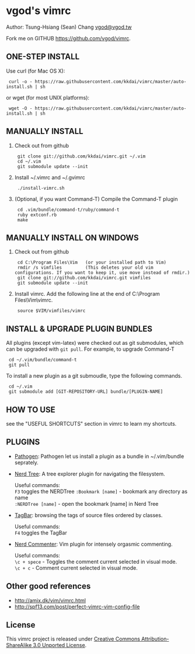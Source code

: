 vgod's vimrc
============
Author: Tsung-Hsiang (Sean) Chang <vgod@vgod.tw>

Fork me on GITHUB  https://github.com/vgod/vimrc.

ONE-STEP INSTALL
----------------

Use curl (for Mac OS X):

     curl -o - https://raw.githubusercontent.com/kkdai/vimrc/master/auto-install.sh | sh

or wget (for most UNIX platforms):

     wget -O - https://raw.githubusercontent.com/kkdai/vimrc/master/auto-install.sh | sh


MANUALLY INSTALL
----------------

1. Check out from github

        git clone git://github.com/kkdai/vimrc.git ~/.vim
        cd ~/.vim
        git submodule update --init

2. Install ~/.vimrc and ~/.gvimrc

        ./install-vimrc.sh

3. (Optional, if you want Command-T) Compile the Command-T plugin

        cd .vim/bundle/command-t/ruby/command-t
        ruby extconf.rb
        make

MANUALLY INSTALL ON WINDOWS
---------------------------

1. Check out from github

        cd C:\Program Files\Vim   (or your installed path to Vim)
        rmdir /s vimfiles         (This deletes your old vim configurations. If you want to keep it, use move instead of rmdir.)
        git clone git://github.com/kkdai/vimrc.git vimfiles
        git submodule update --init

2. Install vimrc. Add the following line at the end of C:\Program Files\Vim\vimrc.

        source $VIM/vimfiles/vimrc


  
INSTALL & UPGRADE PLUGIN BUNDLES
--------------------------------

All plugins (except vim-latex) were checked out as git submodules, 
which can be upgraded with `git pull`. For example, to upgrade Command-T 

     cd ~/.vim/bundle/command-t
     git pull

To install a new plugin as a git submoudle, type the following commands.

     cd ~/.vim
     git submodule add [GIT-REPOSITORY-URL] bundle/[PLUGIN-NAME]

HOW TO USE
----------

see the "USEFUL SHORTCUTS" section in vimrc to learn my shortcuts.

PLUGINS
-------

* [Pathogen](http://www.vim.org/scripts/script.php?script_id=2332): Pathogen let us install a plugin as a bundle in ~/.vim/bundle seprately.

* [Nerd Tree](http://www.vim.org/scripts/script.php?script_id=1658): A tree explorer plugin for navigating the filesystem.

  Useful commands:   
    `F3` toggles the NERDTree
    `:Bookmark [name]` - bookmark any directory as name   
    `:NERDTree [name]` - open the bookmark [name] in Nerd Tree   


* [TagBar](http://majutsushi.github.com/tagbar/): browsing the tags of source files ordered by classes.

  Useful commands:    
    `F4` toggles the TagBar

* [Nerd Commenter](https://github.com/scrooloose/nerdcommenter): Vim plugin for intensely orgasmic commenting.

  Useful commands:    
    `\c + spece` - Toggles the comment current selected in visual mode.    
    `\c + c`  - Comment current selected in visual mode.

Other good references
---------------------

* http://amix.dk/vim/vimrc.html
* http://spf13.com/post/perfect-vimrc-vim-config-file

License
-------

This vimrc project is released under [Creative Commons Attribution-ShareAlike 3.0 Unported License](http://creativecommons.org/licenses/by-sa/3.0/deed.en_US).

